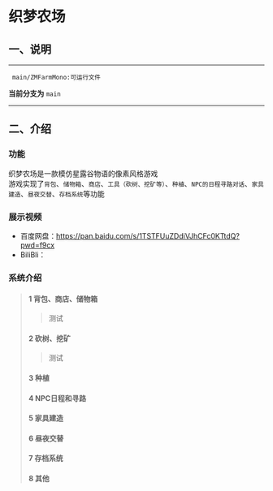 # 织梦农场
## 一、说明
___

     main/ZMFarmMono:可运行文件


**当前分支为** `main`
___
 ## 二、介绍
### 功能
织梦农场是一款模仿星露谷物语的像素风格游戏
<br>游戏实现了`背包`、`储物箱`、`商店`、`工具（砍树、挖矿等）`、`种植`、`NPC的日程寻路对话`、`家具建造`、`昼夜交替`、`存档系统`等功能
### 展示视频
  * 百度网盘：https://pan.baidu.com/s/1TSTFUuZDdiVJhCFc0KTtdQ?pwd=f9cx
  * BiliBli：
### 系统介绍
> #### 1 背包、商店、储物箱
>> 测试
> #### 2 砍树、挖矿
>> 测试
> #### 3 种植
> #### 4 NPC日程和寻路
> #### 5 家具建造
> #### 6 昼夜交替
> #### 7 存档系统
> #### 8 其他

  





